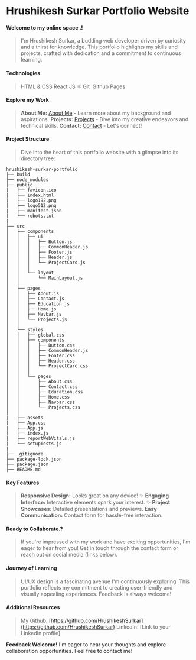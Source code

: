 # Hrushikesh Surkar Portfolio Website

#### Welcome to my online space .!

> I'm Hrushikesh Surkar, a budding web developer driven by curiosity and a thirst for knowledge. This portfolio highlights my skills and projects, crafted with dedication and a commitment to continuous learning.

#### Technologies

> HTML & CSS
> React JS ⚛️
> Git ️
> Github Pages

#### Explore my Work

> **About Me:** [About Me](about.html) - Learn more about my background and aspirations.
> **Projects:** [Projects](projects.html) - Dive into my creative endeavors and technical skills.
> **Contact:** [Contact](contact.html) - Let's connect!

#### Project Structure

> Dive into the heart of this portfolio website with a glimpse into its directory tree:

```
hrushikesh-surkar-portfolio
├── build
├── node_modules
├── public
|   ├── favicon.ico
|   ├── index.html
|   ├── logo192.png
|   ├── logo512.png
|   ├── manifest.json
|   └── robots.txt
|
├── src
│   ├── components
│   │   ├── ui
│   │   │   ├── Button.js
│   │   │   ├── CommonHeader.js
│   │   │   ├── Footer.js
│   │   │   ├── Header.js
│   │   │   └── ProjectCard.js
│   │   │
│   │   └── layout
│   │       └── MainLayout.js
│   │
│   ├── pages
│   │   ├── About.js
│   │   ├── Contact.js
│   │   ├── Education.js
│   │   ├── Home.js
│   │   ├── Navbar.js
│   │   └── Projects.js
│   │
│   └── styles
│   │   ├── global.css
│   │   ├── components
│   │   │   ├── Button.css
│   │   │   ├── CommonHeader.js
│   │   │   ├── Footer.css
│   │   │   ├── Header.css
│   │   │   └── ProjectCard.css
│   │   │
│   │   └── pages
│   │       ├── About.css
│   │       ├── Contact.css
│   │       ├── Education.css
│   │       ├── Home.css
│   │       ├── Navbar.css
│   │       └── Projects.css
│   │
|   ├── assets
|   ├── App.css
|   ├── App.js
|   ├── index.js
|   ├── reportWebVitals.js
|   └── setupTests.js
|
├── .gitignore
├── package-lock.json
├── package.json
├── README.md
```

#### Key Features

> **Responsive Design:** Looks great on any device! ✨
> **Engaging Interface:** Interactive elements spark your interest. ✨
> **Project Showcases:** Detailed presentations and previews.
> **Easy Communication:** Contact form for hassle-free interaction.

#### Ready to Collaborate.?

> If you're impressed with my work and have exciting opportunities, I'm eager to hear from you! Get in touch through the contact form or reach out on social media (links below).

#### Journey of Learning

> UI/UX design is a fascinating avenue I'm continuously exploring. This portfolio reflects my commitment to creating user-friendly and visually appealing experiences. Feedback is always welcome!

#### Additional Resources

> My Github: [https://github.com/HrushikeshSurkar](https://github.com/HrushikeshSurkar)
> LinkedIn: [Link to your LinkedIn profile]

**Feedback Welcome!**
I'm eager to hear your thoughts and explore collaboration opportunities. Feel free to contact me!
